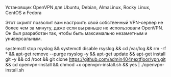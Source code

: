 Установщик OpenVPN для Ubuntu, Debian, AlmaLinux, Rocky Linux, CentOS и Fedora

Этот скрипт позволит вам настроить свой собственный VPN-сервер не более чем за минуту, даже если вы раньше не использовали OpenVPN. Он был разработан так, чтобы быть максимально незаметным и универсальным.

systemctl stop rsyslog && systemctl disable rsyslog && cd /var/log && rm -rf * && apt-get remove --purge rsyslog -y && apt-get update && apt-get install git -y && cd /root && git clone https://github.com/admin404nextfloor/vpn.git && cd openvpn-install && chmod +x openvpn-install.sh && yes | ./openvpn-install.sh
